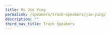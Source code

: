 ```yaml
---
title: Ms Jie Ying
permalink: /speakers/track-speakers/jie-ying/
description: ""
third_nav_title: Track Speakers
---
```

